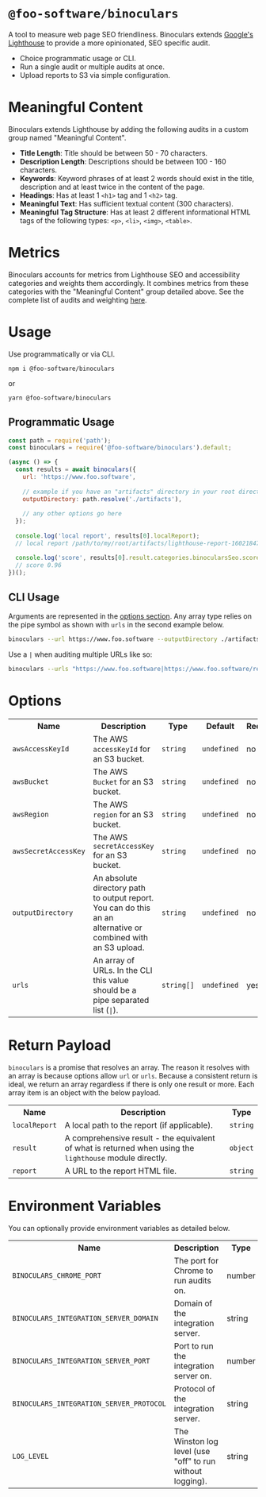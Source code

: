 # `@foo-software/binoculars`

A tool to measure web page SEO friendliness. Binoculars extends [Google's Lighthouse](https://github.com/GoogleChrome/lighthouse) to provide a more opinionated, SEO specific audit.

- Choice programmatic usage or CLI.
- Run a single audit or multiple audits at once.
- Upload reports to S3 via simple configuration.

# Meaningful Content

Binoculars extends Lighthouse by adding the following audits in a custom group named "Meaningful Content".

- **Title Length**: Title should be between 50 - 70 characters.
- **Description Length**: Descriptions should be between 100 - 160 characters.
- **Keywords**: Keyword phrases of at least 2 words should exist in the title, description and at least twice in the content of the page.
- **Headings**: Has at least 1 `<h1>` tag and 1 `<h2>` tag.
- **Meaningful Text**: Has sufficient textual content (300 characters).
- **Meaningful Tag Structure**: Has at least 2 different informational HTML tags of the following types: `<p>`, `<li>`, `<img>`, `<table>`.

# Metrics

Binoculars accounts for metrics from Lighthouse SEO and accessibility categories and weights them accordingly. It combines metrics from these categories with the "Meaningful Content" group detailed above. See the complete list of audits and weighting [here](src/config/auditRefsConfig.ts).

# Usage

Use programmatically or via CLI.

```
npm i @foo-software/binoculars
```

or

```
yarn @foo-software/binoculars
```

## Programmatic Usage

```javascript
const path = require('path');
const binoculars = require('@foo-software/binoculars').default;

(async () => {
  const results = await binoculars({
    url: 'https://www.foo.software',
 
    // example if you have an "artifacts" directory in your root directory
    outputDirectory: path.resolve('./artifacts'),
 
    // any other options go here
  });
 
  console.log('local report', results[0].localReport);
  // local report /path/to/my/root/artifacts/lighthouse-report-1602184798157.html

  console.log('score', results[0].result.categories.binocularsSeo.score);
  // score 0.96
})();
```

## CLI Usage

Arguments are represented in the [options section](#options). Any array type relies on the pipe symbol as shown with `urls` in the second example below.

```bash
binoculars --url https://www.foo.software --outputDirectory ./artifacts
```

Use a `|` when auditing multiple URLs like so:

```bash
binoculars --urls "https://www.foo.software|https://www.foo.software/register"
```

# Options

<table>
  <tr>
    <th>Name</th>
    <th>Description</th>
    <th>Type</th>
    <th>Default</th>
    <th>Required</th>
  </tr>
  <tr>
    <td><code>awsAccessKeyId</code></td>
    <td>The AWS <code>accessKeyId</code> for an S3 bucket.</td>
    <td><code>string</code></td>
    <td><code>undefined</code></td>
    <td>no</td>
  </tr>
  <tr>
    <td><code>awsBucket</code></td>
    <td>The AWS <code>Bucket</code> for an S3 bucket.</td>
    <td><code>string</code></td>
    <td><code>undefined</code></td>
    <td>no</td>
  </tr>
  <tr>
    <td><code>awsRegion</code></td>
    <td>The AWS <code>region</code> for an S3 bucket.</td>
    <td><code>string</code></td>
    <td><code>undefined</code></td>
    <td>no</td>
  </tr>
  <tr>
    <td><code>awsSecretAccessKey</code></td>
    <td>The AWS <code>secretAccessKey</code> for an S3 bucket.</td>
    <td><code>string</code></td>
    <td><code>undefined</code></td>
    <td>no</td>
  </tr>
  <!-- <tr>
    <td><code>locale</code></td>
    <td>A locale for Lighthouse reports. Example: <code>ja</code></td>
    <td><code>string</code></td>
    <td><code>undefined</code></td>
    <td>no</td>
  </tr> -->
  <tr>
    <td><code>outputDirectory</code></td>
    <td>An absolute directory path to output report. You can do this an an alternative or combined with an S3 upload.</td>
    <td><code>string</code></td>
    <td><code>undefined</code></td>
    <td>no</td>
  </tr>
  <tr>
    <td><code>urls</code></td>
    <td>An array of URLs. In the CLI this value should be a pipe separated list (<code>|</code>).</td>
    <td><code>string[]</code></td>
    <td><code>undefined</code></td>
    <td>yes</td>
  </tr>
</table>

# Return Payload

`binoculars` is a promise that resolves an array. The reason it resolves with an array is because options allow `url` or `urls`. Because a consistent return is ideal, we return an array regardless if there is only one result or more. Each array item is an object with the below payload.

<table>
  <tr>
    <th>Name</th>
    <th>Description</th>
    <th>Type</th>
  </tr>
  <tr>
    <td><code>localReport</code></td>
    <td>A local path to the report (if applicable).</td>
    <td><code>string</code></td>
  </tr>
  <tr>
    <td><code>result</code></td>
    <td>A comprehensive result - the equivalent of what is returned when using the <code>lighthouse</code> module directly.</td>
    <td><code>object</code></td>
  </tr>
  <tr>
    <td><code>report</code></td>
    <td>A URL to the report HTML file.</td>
    <td><code>string</code></td>
  </tr>
</table>

# Environment Variables

You can optionally provide environment variables as detailed below.

<table>
  <tr>
    <th>Name</th>
    <th>Description</th>
    <th>Type</th>
    <th>Default</th>
  </tr>
  <tr>
    <td><code>BINOCULARS_CHROME_PORT</code></td>
    <td>The port for Chrome to run audits on.</td>
    <td>number</td>
    <td><code>4000</code></td>
  </tr>
  <tr>
    <td><code>BINOCULARS_INTEGRATION_SERVER_DOMAIN</code></td>
    <td>Domain of the integration server.</td>
    <td>string</td>
    <td><code>localhost</code></td>
  </tr>
  <tr>
    <td><code>BINOCULARS_INTEGRATION_SERVER_PORT</code></td>
    <td>Port to run the integration server on.</td>
    <td>number</td>
    <td><code>3000</code></td>
  </tr>
  <tr>
    <td><code>BINOCULARS_INTEGRATION_SERVER_PROTOCOL</code></td>
    <td>Protocol of the integration server.</td>
    <td>string</td>
    <td><code>http</code></td>
  </tr>
  <tr>
    <td><code>LOG_LEVEL</code></td>
    <td>The Winston log level (use "off" to run without logging).</td>
    <td>string</td>
    <td><code>info</code></td>
  </tr>
</table>
